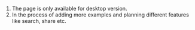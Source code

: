 1. The page is only available for desktop version.
2. In the process of adding more examples and planning different features like search, share etc.
